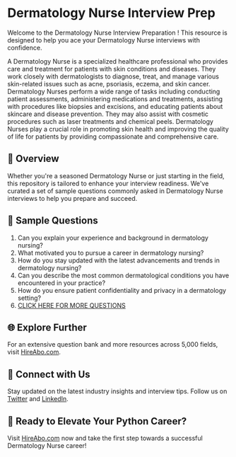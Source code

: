 # Dermatology Nurse Interview Prep

Welcome to the Dermatology Nurse Interview Preparation ! This resource is designed to help you ace your Dermatology Nurse interviews with confidence.

A Dermatology Nurse is a specialized healthcare professional who provides care and treatment for patients with skin conditions and diseases. They work closely with dermatologists to diagnose, treat, and manage various skin-related issues such as acne, psoriasis, eczema, and skin cancer. Dermatology Nurses perform a wide range of tasks including conducting patient assessments, administering medications and treatments, assisting with procedures like biopsies and excisions, and educating patients about skincare and disease prevention. They may also assist with cosmetic procedures such as laser treatments and chemical peels. Dermatology Nurses play a crucial role in promoting skin health and improving the quality of life for patients by providing compassionate and comprehensive care.

## 🚀 Overview

Whether you're a seasoned Dermatology Nurse or just starting in the field, this repository is tailored to enhance your interview readiness. We've curated a set of sample questions commonly asked in Dermatology Nurse interviews to help you prepare and succeed.

## 📝 Sample Questions

1. Can you explain your experience and background in dermatology nursing?
2. What motivated you to pursue a career in dermatology nursing?
3. How do you stay updated with the latest advancements and trends in dermatology nursing?
4. Can you describe the most common dermatological conditions you have encountered in your practice?
5. How do you ensure patient confidentiality and privacy in a dermatology setting?
6. [CLICK HERE FOR MORE QUESTIONS](https://hireabo.com/job/2_0_29/Dermatology%20Nurse)

## 🌐 Explore Further

For an extensive question bank and more resources across 5,000 fields, visit [HireAbo.com](https://www.hireabo.com).

## 📱 Connect with Us

Stay updated on the latest industry insights and interview tips. Follow us on [Twitter](https://twitter.com/hireabo) and [LinkedIn](https://www.linkedin.com/in/hire-abo-3609972a8/).

## 🚀 Ready to Elevate Your Python Career?

Visit [HireAbo.com](https://www.hireabo.com) now and take the first step towards a successful Dermatology Nurse career!